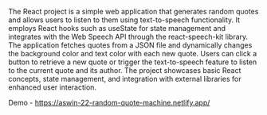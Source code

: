 The React project is a simple web application that generates random quotes and allows users to listen to them using text-to-speech functionality. It employs React hooks such as useState for state management and integrates with the Web Speech API through the react-speech-kit library. The application fetches quotes from a JSON file and dynamically changes the background color and text color with each new quote. Users can click a button to retrieve a new quote or trigger the text-to-speech feature to listen to the current quote and its author. The project showcases basic React concepts, state management, and integration with external libraries for enhanced user interaction.

Demo - https://aswin-22-random-quote-machine.netlify.app/
